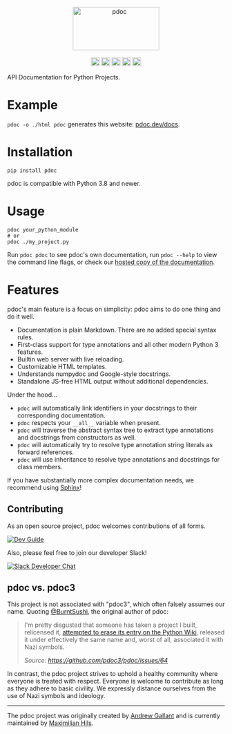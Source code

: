 <p align="center">
<a href="https://pdoc.dev/"><img alt="pdoc" src="https://pdoc.dev/logo.svg" width="200" height="100" /></a>
<br><br>
<a href="https://pdoc.dev/docs/pdoc.html"><img height="20" alt="pdoc documentation" src="https://shields.mitmproxy.org/badge/docs-pdoc.dev-brightgreen.svg"></a>
<a href="https://github.com/mitmproxy/pdoc/actions?query=branch%3Amain"><img height="20" alt="CI Status" src="https://github.com/mitmproxy/pdoc/workflows/CI/badge.svg?branch=main"></a>
<a href="https://codecov.io/gh/mitmproxy/pdoc"><img height="20" alt="Code Coverage" src="https://shields.mitmproxy.org/codecov/c/github/mitmproxy/pdoc/main.svg?label=codecov"></a>
<a href="https://pypi.python.org/pypi/pdoc"><img height="20" alt="PyPI Version" src="https://shields.mitmproxy.org/pypi/v/pdoc.svg"></a>
<a href="https://pypi.python.org/pypi/pdoc"><img height="20" alt="Supported Python Versions" src="https://shields.mitmproxy.org/pypi/pyversions/pdoc.svg"></a>
</p>

API Documentation for Python Projects.


# Example

`pdoc -o ./html pdoc` generates this website: [pdoc.dev/docs](https://pdoc.dev/docs/pdoc.html).

# Installation
```shell
pip install pdoc
```

pdoc is compatible with Python 3.8 and newer.


# Usage

```shell
pdoc your_python_module
# or
pdoc ./my_project.py
```

Run `pdoc pdoc` to see pdoc's own documentation, 
run `pdoc --help` to view the command line flags, 
or check our [hosted copy of the documentation](https://pdoc.dev/docs/pdoc.html).


# Features

pdoc's main feature is a focus on simplicity: pdoc aims to do one thing and do it well.  


* Documentation is plain Markdown. There are no added special syntax rules.
* First-class support for type annotations and all other modern Python 3 features.
* Builtin web server with live reloading.
* Customizable HTML templates.
* Understands numpydoc and Google-style docstrings.
* Standalone JS-free HTML output without additional dependencies.
  
Under the hood...

* `pdoc` will automatically link identifiers in your docstrings to their corresponding documentation.
* `pdoc` respects your `__all__` variable when present.
* `pdoc` will traverse the abstract syntax tree to extract type annotations and docstrings from constructors as well.
* `pdoc` will automatically try to resolve type annotation string literals as forward references.
* `pdoc` will use inheritance to resolve type annotations and docstrings for class members. 
  
If you have substantially more complex documentation needs, we recommend using [Sphinx](https://www.sphinx-doc.org/)!


## Contributing

As an open source project, pdoc welcomes contributions of all forms.

[![Dev Guide](https://shields.mitmproxy.org/badge/dev_docs-CONTRIBUTING.md-blue)](https://github.com/mitmproxy/pdoc/blob/main/CONTRIBUTING.md)

Also, please feel free to join our developer Slack!

[![Slack Developer Chat](https://shields.mitmproxy.org/badge/slack-mitmproxy-E01563.svg)](http://slack.mitmproxy.org/)


## pdoc vs. pdoc3

This project is not associated with "pdoc3", which often falsely assumes our name.
Quoting [@BurntSushi](https://github.com/BurntSushi), the original author of pdoc:

> I'm pretty disgusted that someone has taken a project I built, relicensed it, 
> [attempted to erase its entry on the Python Wiki](https://wiki.python.org/moin/DocumentationTools?action=diff&rev1=36&rev2=37), 
> released it under effectively the same name and, worst of all, associated it with Nazi symbols.
> 
> *Source: https://github.com/pdoc3/pdoc/issues/64*

In contrast, the pdoc project strives to uphold a healthy community where everyone is treated with respect.
Everyone is welcome to contribute as long as they adhere to basic civility. We expressly distance ourselves from the use
of Nazi symbols and ideology.

----

The pdoc project was originally created by [Andrew Gallant](https://github.com/BurntSushi) 
and is currently maintained by [Maximilian Hils](https://github.com/mhils).
